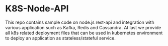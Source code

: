 # K8S-Node-API
This repo contains sample code on node.js rest-api and integration with various application such as Kafka, Redis and Cassandra. At last we provide all k8s related deployment files that can be used in kubernetes environment to deploy an application as stateless/stateful service.

